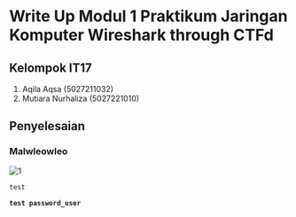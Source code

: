 # Write Up Modul 1 Praktikum Jaringan Komputer Wireshark through CTFd
## Kelompok IT17
1. Aqila Aqsa (5027211032)
2. Mutiara Nurhaliza (5027221010)

## Penyelesaian
### Malwleowleo

<img src="Jarkom-Modul-1-IT17-2024/images/malw-1-a.png" alt="1">

```c
test
```

**`test password_user`**